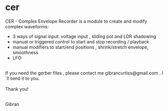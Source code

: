 # cer
CER - Complex Envelope Recorder is a module to create and modify complex waveforms:<br>
<ul>
<li>3 ways of signal input: voltage input , sliding pot and LDR shadowing</li>
<li>manual or triggered control to start and stop recording / playback</li>
<li>manual modifiers to start/end positions , shrink/stretch envelope, smoothness</li>
<li>LFO</li>
</ul>

<br>
If you need the gerber files , please contact me gibrancurtiss@gmail.com . I´ll send it to you.<br><br>
Thank you!<br><br>

Gibran<br>
